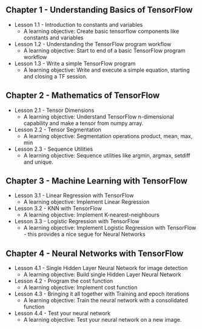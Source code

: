 ## Chapter 1 - Understanding Basics of TensorFlow
   * Lesson 1.1 - Introduction to constants and variables
     * A learning objective: Create basic tensorflow components like constants and variables
   * Lesson 1.2 - Understanding the TensorFlow program workflow
     * A learning objective: Start to end of a basic TensorFlow program workflow
   * Lesson 1.3 - Write a simple TensorFlow program
     * A learning objective: Write and execute a simple equation, starting and closing a TF session.
     
## Chapter 2 - Mathematics of TensorFlow
   * Lesson 2.1 - Tensor Dimensions
     * A learning objective: Understand TensorFlow n-dimensional capability and make a tensor from numpy array.
   * Lesson 2.2 - Tensor Segmentation
     * A learning objective: Segmentation operations product, mean, max, min
   * Lesson 2.3 - Sequence Utilities
     * A learning objective: Sequence utilities like argmin, argmax, setdiff and unique.

## Chapter 3 - Machine Learning with TensorFlow
   * Lesson 3.1 - Linear Regression with TensorFlow
     * A learning objective: Implement Linear Regression
   * Lesson 3.2 - KNN with TensorFlow
     * A learning objective: Implement K-nearest-neighbours
   * Lesson 3.3 - Logistic Regression with TensorFlow
     * A learning objective: Implement Logistic Regression with TensorFlow - this provides a nice segue for Neural Networks 
     
## Chapter 4 - Neural Networks with TensorFlow
   * Lesson 4.1 - Single Hidden Layer Neural Network for image detection
     * A learning objective: Build single Hidden Layer Neural Network
   * Lesson 4.2 - Program the cost function
     * A learning objective: Implement cost function
   * Lesson 4.3 - Bringing it all together with Training and epoch iterations
     * A learning objective: Train the neural network with a consolidated function
   * Lesson 4.4 - Test your neural network
     * A learning objective: Test your neural network on a new image.
